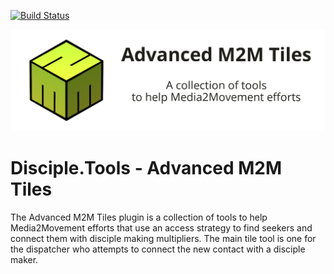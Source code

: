 [![Build Status](https://travis-ci.com/DiscipleTools/disciple-tools-advanced-m2m-tiles.svg?branch=master)](https://travis-ci.com/DiscipleTools/disciple-tools-advanced-m2m-tiles)

![Plugin Banner](https://raw.githubusercontent.com/DiscipleTools/disciple-tools-advanced-m2m-tiles/master/includes/images/advanced-m2m-tiles-banner.png)
# Disciple.Tools - Advanced M2M Tiles

The Advanced M2M Tiles plugin is a collection of tools to help Media2Movement efforts that use an access strategy to find
seekers and connect them with disciple making multipliers. The main tile tool is one for the dispatcher who attempts to connect
the new contact with a disciple maker.
